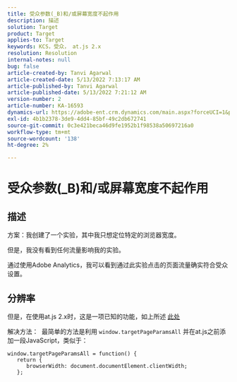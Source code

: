 ```yaml
---
title: 受众参数(_B)和/或屏幕宽度不起作用
description: 描述
solution: Target
product: Target
applies-to: Target
keywords: KCS，受众， at.js 2.x
resolution: Resolution
internal-notes: null
bug: false
article-created-by: Tanvi Agarwal
article-created-date: 5/13/2022 7:13:17 AM
article-published-by: Tanvi Agarwal
article-published-date: 5/13/2022 7:21:12 AM
version-number: 2
article-number: KA-16593
dynamics-url: https://adobe-ent.crm.dynamics.com/main.aspx?forceUCI=1&pagetype=entityrecord&etn=knowledgearticle&id=6966a423-8cd2-ec11-a7b5-00224809c27a
exl-id: 4b1b2378-3de9-4dd4-85bf-49c2db672741
source-git-commit: 0c3e421beca46d9fe1952b1f98538a50697216a0
workflow-type: tm+mt
source-wordcount: '138'
ht-degree: 2%

---
```


# 受众参数(_B)和/或屏幕宽度不起作用

## 描述


方案：我创建了一个实验，其中我只想定位特定的浏览器宽度。

但是，我没有看到任何流量影响我的实验。



通过使用Adobe Analytics，我可以看到通过此实验点击的页面流量确实符合受众设置。


## 分辨率


但是，在使用at.js 2.x时，这是一项已知的功能，如上所述 [此处](https://experienceleague.adobe.com/docs/target/using/implement-target/client-side/at-js-implementation/upgrading-from-atjs-1x-to-atjs-20.html?lang=en#:~:text=displayed%20and%20applied.-,Which%20at.js%201.x%20parameters%20for%20creating%20audiences%20are%20not%20supported%20in%20at.js%202.x%3F，-The%20folling%20at)

解决方法：  最简单的方法是利用 `window.targetPageParamsAll` 并在at.js之前添加一段JavaScript，类似于：

```
window.targetPageParamsAll = function() {
   return {
      browserWidth: document.documentElement.clientWidth;
   };
```
